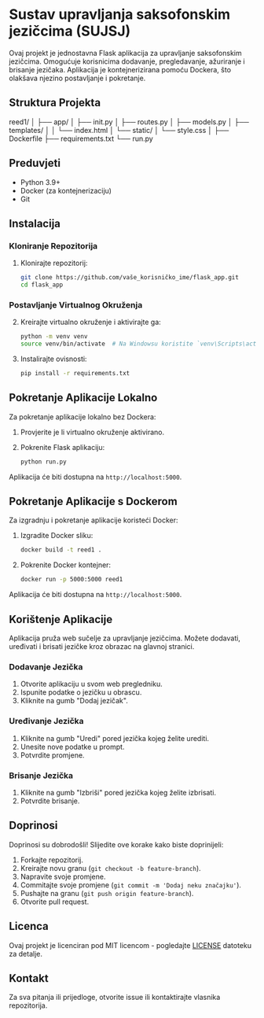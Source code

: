 # Sustav upravljanja saksofonskim jezičcima (SUJSJ)

Ovaj projekt je jednostavna Flask aplikacija za upravljanje saksofonskim jezičcima. Omogućuje korisnicima dodavanje, pregledavanje, ažuriranje i brisanje jezičaka. Aplikacija je kontejnerizirana pomoću Dockera, što olakšava njezino postavljanje i pokretanje.

## Struktura Projekta

reed1/
│
├── app/
│ ├── init.py
│ ├── routes.py
│ ├── models.py
│ ├── templates/
│ │ └── index.html
│ └── static/
│ └── style.css
│
├── Dockerfile
├── requirements.txt
└── run.py


## Preduvjeti

- Python 3.9+
- Docker (za kontejnerizaciju)
- Git

## Instalacija

### Kloniranje Repozitorija

1. Klonirajte repozitorij:

    ```sh
    git clone https://github.com/vaše_korisničko_ime/flask_app.git
    cd flask_app
    ```

### Postavljanje Virtualnog Okruženja

2. Kreirajte virtualno okruženje i aktivirajte ga:

    ```sh
    python -m venv venv
    source venv/bin/activate  # Na Windowsu koristite `venv\Scripts\activate`
    ```

3. Instalirajte ovisnosti:

    ```sh
    pip install -r requirements.txt
    ```

## Pokretanje Aplikacije Lokalno

Za pokretanje aplikacije lokalno bez Dockera:

1. Provjerite je li virtualno okruženje aktivirano.

2. Pokrenite Flask aplikaciju:

    ```sh
    python run.py
    ```

Aplikacija će biti dostupna na `http://localhost:5000`.

## Pokretanje Aplikacije s Dockerom

Za izgradnju i pokretanje aplikacije koristeći Docker:

1. Izgradite Docker sliku:

    ```sh
    docker build -t reed1 .
    ```

2. Pokrenite Docker kontejner:

    ```sh
    docker run -p 5000:5000 reed1
    ```

Aplikacija će biti dostupna na `http://localhost:5000`.

## Korištenje Aplikacije

Aplikacija pruža web sučelje za upravljanje jezičcima. Možete dodavati, uređivati i brisati jezičke kroz obrazac na glavnoj stranici.

### Dodavanje Jezička

1. Otvorite aplikaciju u svom web pregledniku.
2. Ispunite podatke o jezičku u obrascu.
3. Kliknite na gumb "Dodaj jezičak".

### Uređivanje Jezička

1. Kliknite na gumb "Uredi" pored jezička kojeg želite urediti.
2. Unesite nove podatke u prompt.
3. Potvrdite promjene.

### Brisanje Jezička

1. Kliknite na gumb "Izbriši" pored jezička kojeg želite izbrisati.
2. Potvrdite brisanje.

## Doprinosi

Doprinosi su dobrodošli! Slijedite ove korake kako biste doprinijeli:

1. Forkajte repozitorij.
2. Kreirajte novu granu (`git checkout -b feature-branch`).
3. Napravite svoje promjene.
4. Commitajte svoje promjene (`git commit -m 'Dodaj neku značajku'`).
5. Pushajte na granu (`git push origin feature-branch`).
6. Otvorite pull request.

## Licenca

Ovaj projekt je licenciran pod MIT licencom - pogledajte [LICENSE](LICENSE) datoteku za detalje.

## Kontakt

Za sva pitanja ili prijedloge, otvorite issue ili kontaktirajte vlasnika repozitorija.


